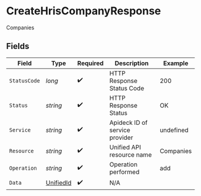 # CreateHrisCompanyResponse

Companies


## Fields

| Field                                             | Type                                              | Required                                          | Description                                       | Example                                           |
| ------------------------------------------------- | ------------------------------------------------- | ------------------------------------------------- | ------------------------------------------------- | ------------------------------------------------- |
| `StatusCode`                                      | *long*                                            | :heavy_check_mark:                                | HTTP Response Status Code                         | 200                                               |
| `Status`                                          | *string*                                          | :heavy_check_mark:                                | HTTP Response Status                              | OK                                                |
| `Service`                                         | *string*                                          | :heavy_check_mark:                                | Apideck ID of service provider                    | undefined                                         |
| `Resource`                                        | *string*                                          | :heavy_check_mark:                                | Unified API resource name                         | Companies                                         |
| `Operation`                                       | *string*                                          | :heavy_check_mark:                                | Operation performed                               | add                                               |
| `Data`                                            | [UnifiedId](../../Models/Components/UnifiedId.md) | :heavy_check_mark:                                | N/A                                               |                                                   |